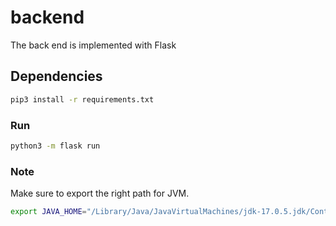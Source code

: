 # backend

The back end is implemented with Flask

## Dependencies

```sh
pip3 install -r requirements.txt
```

### Run

```sh
python3 -m flask run
```

### Note
Make sure to export the right path for JVM.
```sh
export JAVA_HOME="/Library/Java/JavaVirtualMachines/jdk-17.0.5.jdk/Contents/Home"
```